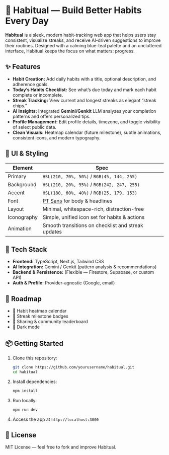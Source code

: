 # 🌿 Habitual — Build Better Habits Every Day

**Habitual** is a sleek, modern habit-tracking web app that helps users stay consistent, visualize streaks, and receive AI-driven suggestions to improve their routines. Designed with a calming blue-teal palette and an uncluttered interface, Habitual keeps the focus on what matters: progress.

## ✨ Features

- **Habit Creation:** Add daily habits with a title, optional description, and adherence goals.  
- **Today’s Habits Checklist:** See what’s due today and mark each habit complete or incomplete.  
- **Streak Tracking:** View current and longest streaks as elegant “streak chips.”  
- **AI Insights:** Integrated **Gemini/Genkit** LLM analyzes your completion patterns and offers personalized tips.  
- **Profile Management:** Edit profile details, timezone, and toggle visibility of select public data.  
- **Clean Visuals:** Heatmap calendar (future milestone), subtle animations, consistent icons, and modern typography.

## 🎨 UI & Styling

| Element      | Spec                                               |
|--------------|----------------------------------------------------|
| Primary      | `HSL(210, 70%, 50%)` / `RGB(45, 144, 255)`          |
| Background   | `HSL(210, 20%, 95%)` / `RGB(242, 247, 255)`         |
| Accent       | `HSL(180, 60%, 40%)` / `RGB(25, 179, 153)`          |
| Font         | [PT Sans](https://fonts.google.com/specimen/PT+Sans) for body & headlines |
| Layout       | Minimal, whitespace-rich, distraction-free         |
| Iconography  | Simple, unified icon set for habits & actions      |
| Animation    | Smooth transitions on checklist and streak updates |

## 🧩 Tech Stack

- **Frontend:** TypeScript, Next.js, Tailwind CSS  
- **AI Integration:** Gemini / Genkit (pattern analysis & recommendations)  
- **Backend & Persistence:** (Flexible — Firestore, Supabase, or custom API)  
- **Auth & Profile:** Provider-agnostic (Google, email)  

## 🚀 Roadmap

- 🔹 Habit heatmap calendar  
- 🔹 Streak milestone badges  
- 🔹 Sharing & community leaderboard  
- 🔹 Dark mode  

## 📦 Getting Started

1. Clone this repository:  
   ```bash
   git clone https://github.com/yourusername/habitual.git
   cd habitual
   ```
2. Install dependencies:  
   ```bash
   npm install
   ```
3. Run locally:  
   ```bash
   npm run dev
   ```
4. Access the app at `http://localhost:3000`

## 📜 License
MIT License — feel free to fork and improve Habitual.
